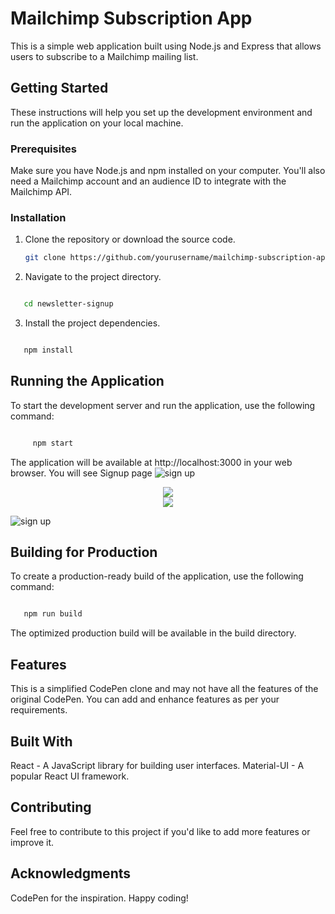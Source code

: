 # Mailchimp Subscription App

This is a simple web application built using Node.js and Express that allows users to subscribe to a Mailchimp mailing list.

## Getting Started

These instructions will help you set up the development environment and run the application on your local machine.

### Prerequisites

Make sure you have Node.js and npm installed on your computer. You'll also need a Mailchimp account and an audience ID to integrate with the Mailchimp API.

### Installation

1. Clone the repository or download the source code.

   ```bash
   git clone https://github.com/yourusername/mailchimp-subscription-app.git

   ```

2. Navigate to the project directory.

```bash

   cd newsletter-signup


```

3. Install the project dependencies.

```bash

   npm install

```

## Running the Application

To start the development server and run the application, use the following command:

```bash

     npm start

```

The application will be available at http://localhost:3000 in your web browser.
You will see Signup page
![sign up](/images/image3.png)

<div align="center">

   <img src="/image2/.png"/>

</div>
<div align="center">

   <img src="/image13/.png"/>

</div>

![sign up](images/image3.png)

## Building for Production

To create a production-ready build of the application, use the following command:

```bash

   npm run build

```

The optimized production build will be available in the build directory.

## Features

This is a simplified CodePen clone and may not have all the features of the original CodePen. You can add and enhance features as per your requirements.

## Built With

React - A JavaScript library for building user interfaces.
Material-UI - A popular React UI framework.

## Contributing

Feel free to contribute to this project if you'd like to add more features or improve it.

## Acknowledgments

CodePen for the inspiration.
Happy coding!
